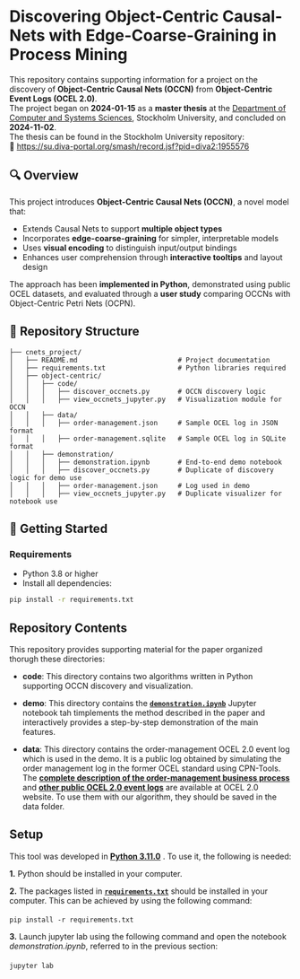 # Discovering Object-Centric Causal-Nets with Edge-Coarse-Graining in Process Mining

This repository contains supporting information for a project on the discovery of **Object-Centric Causal Nets (OCCN)** from **Object-Centric Event Logs (OCEL 2.0)**.  
The project began on **2024-01-15** as a **master thesis** at the [Department of Computer and Systems Sciences](https://dsv.su.se), Stockholm University, and concluded on **2024-11-02**.  
The thesis can be found in the Stockholm University repository:  
📄 <a href="https://su.diva-portal.org/smash/record.jsf?pid=diva2:1955576">https://su.diva-portal.org/smash/record.jsf?pid=diva2:1955576</a>


## 🔍 Overview

This project introduces **Object-Centric Causal Nets (OCCN)**, a novel model that:
- Extends Causal Nets to support **multiple object types**
- Incorporates **edge-coarse-graining** for simpler, interpretable models
- Uses **visual encoding** to distinguish input/output bindings
- Enhances user comprehension through **interactive tooltips** and layout design

The approach has been **implemented in Python**, demonstrated using public OCEL datasets, and evaluated through a **user study** comparing OCCNs with Object-Centric Petri Nets (OCPN).


## 📁 Repository Structure
```
├── cnets_project/
│   ├── README.md                         # Project documentation
│   ├── requirements.txt                  # Python libraries required
│   ├── object-centric/
│   │   ├── code/
│   │   │   ├── discover_occnets.py       # OCCN discovery logic
│   │   │   ├── view_occnets_jupyter.py   # Visualization module for OCCN
│   │   ├── data/
│   │   │   ├── order-management.json     # Sample OCEL log in JSON format
│   │   │   ├── order-management.sqlite   # Sample OCEL log in SQLite format
│   │   ├── demonstration/
│   │   │   ├── demonstration.ipynb       # End-to-end demo notebook
│   │   │   ├── discover_occnets.py       # Duplicate of discovery logic for demo use
│   │   │   ├── order-management.json     # Log used in demo
│   │   │   ├── view_occnets_jupyter.py   # Duplicate visualizer for notebook use
```



## 🚀 Getting Started

### Requirements

- Python 3.8 or higher  
- Install all dependencies:

```bash
pip install -r requirements.txt
```




## Repository Contents
This repository provides supporting material for the paper organized thorugh these directories:

- **code**: This directory contains two algorithms written in Python supporting OCCN discovery and visualization. 

- **demo**:  This directory contains the **[`demonstration.ipynb`](./object-centric/demonstration/demonstration.ipynb)**  Jupyter notebook tah timplements the method described in the paper and interactively provides a step-by-step demonstration of the main features.
  
- **data**: This directory contains the order-management OCEL 2.0 event log which is used in the demo. It is a public log obtained by simulating the order management log in the former OCEL standard using CPN-Tools. The **[complete description of the order-management business process](https://zenodo.org/records/8428112)** and **[other public OCEL 2.0 event logs](https://www.ocel-standard.org/event-logs/overview/)** are available at OCEL 2.0 website. To use them with our algorithm, they should be saved in the data folder.



## Setup

This tool was developed in **[Python 3.11.0](https://www.python.org/downloads/release/python-3110/)** . To use it, the following is needed:

**1.** Python should be installed in your computer.

**2.** The packages listed in **[`requirements.txt`](./requirements.txt)** should be installed in your computer. This can be achieved by using the following command:

####
    pip install -r requirements.txt

**3.** Launch jupyter lab using the following command and open the notebook *demonstration.ipynb*, referred to in the previous section:

####
    jupyter lab
